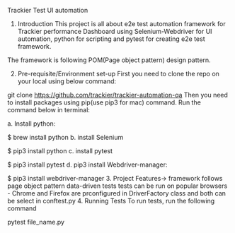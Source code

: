 Trackier Test UI automation
1. Introduction
This project is all about e2e test automation framework for Trackier performance Dashboard using Selenium-Webdriver for UI automation, python for scripting and pytest for creating e2e test framework.

The framework is following POM(Page object pattern) design pattern.

2. Pre-requisite/Environment set-up
First you need to clone the repo on your local using below command:

git clone https://github.com/trackier/trackier-automation-qa
Then you need to install packages using pip(use pip3 for mac) command. Run the command below in terminal:

a. Install python:

$ brew install python
b. install Selenium

$ pip3 install python
c. install pytest

$ pip3 install pytest
d. pip3 install Webdriver-manager:

$ pip3 install webdriver-manager
3. Project Features->
framework follows page object pattern
data-driven tests
tests can be run on popular browsers - Chrome and Firefox are prconfigured in DriverFactory class and both can be select in conftest.py
4. Running Tests
To run tests, run the following command

  pytest file_name.py
